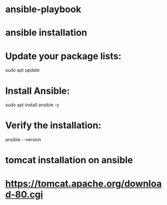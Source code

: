 # ansible-playbook

# ansible installation

<!-- To install Ansible on Ubuntu, you can use the following steps. -->

# Update your package lists:
sudo apt update

# Install Ansible:
sudo apt install ansible -y

# Verify the installation:
ansible --version


# tomcat installation on ansible

# https://tomcat.apache.org/download-80.cgi
